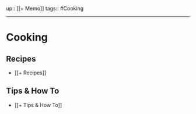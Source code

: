 up:: [[+ Memo]]
tags:: #Cooking
___
# Cooking

## Recipes
- [[+ Recipes]]

## Tips & How To
- [[+ Tips & How To]]
